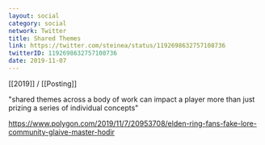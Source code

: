 ```yaml
---
layout: social
category: social
network: Twitter
title: Shared Themes
link: https://twitter.com/steinea/status/1192698632757108736
twitterID: 1192698632757108736
date: 2019-11-07
---
```


[[2019]] / [[Posting]]

"shared themes across a body of work can impact a player more than just prizing a series of individual concepts"

<https://www.polygon.com/2019/11/7/20953708/elden-ring-fans-fake-lore-community-glaive-master-hodir>
